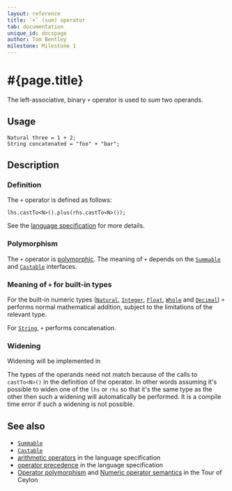 ```yaml
---
layout: reference
title: `+` (sum) operator
tab: documentation
unique_id: docspage
author: Tom Bentley
milestone: Milestone 1
---
```


# #{page.title}

The left-associative, binary `+` operator is used to *sum* two operands.

## Usage 

    Natural three = 1 + 2;
    String concatenated = "foo" + "bar";

## Description

### Definition

The `+` operator is defined as follows:

    lhs.castTo<N>().plus(rhs.castTo<N>());

See the [language specification](#{site.urls.spec}#arithmetic) for more details.

### Polymorphism

The `+` operator is [polymorphic](/documentation/reference/operator/operator-polymorphism). 
The meaning of `+` depends on the 
[`Summable`](../../ceylon.language/Summable) and
[`Castable`](../../ceylon.language/Castable) interfaces.

### Meaning of `+` for built-in types

For the built-in numeric types ([`Natural`](../../ceylon.language/Natural), 
[`Integer`](../../ceylon.language/Integer),
[`Float`](../../ceylon.language/Float),
[`Whole`](../../ceylon.language/Whole) and
[`Decimal`](../../ceylon.language/Decimal)) 
`+` performs normal mathematical addition, subject to the limitations
of the relevant type.

For [`String`](../../ceylon.language/String), `+` performs concatenation.

### Widening

Widening will be implemented in <!-- m2 -->

The types of the operands need not match because of the calls to `castTo<N>()` 
in the definition of the operator. In other words assuming it's possible to 
widen one of the `lhs` or `rhs` so that it's the same type as the other then 
such a widening will automatically be performed. It is a compile time error if 
such a widening is not possible. 

## See also

* [`Summable`](../../ceylon.language/Summable)
* [`Castable`](../../ceylon.language/Castable)
* [arithmetic operators](#{site.urls.spec}#arithmetic) in the 
  language specification
* [operator precedence](#{site.urls.spec}#operatorprecedence) in the 
  language specification
* [Operator polymorphism](/documentation/tour/language-module/#operator_polymorphism) 
  and 
  [Numeric operator semantics](/documentation/tour/language-module/#numeric_operator_semantics) 
  in the Tour of Ceylon
